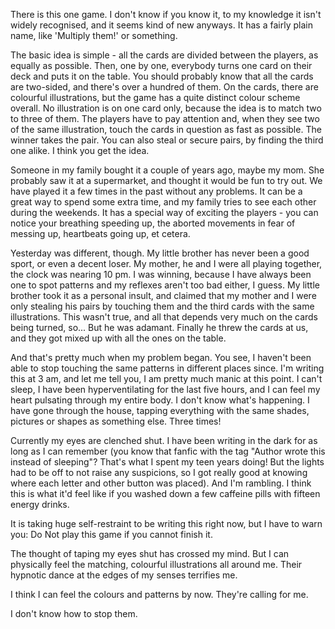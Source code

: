 There is this one game. I don't know if you know it, to my knowledge it isn't widely recognised, and it seems kind of new anyways. It has a fairly plain name, like 'Multiply them!' or something.

The basic idea is simple - all the cards are divided between the players, as equally as possible. Then, one by one, everybody turns one card on their deck and puts it on the table. You should probably know that all the cards are two-sided, and there's over a hundred of them. On the cards, there are colourful illustrations, but the game has a quite distinct colour scheme overall. No illustration is on one card only, because the idea is to match two to three of them. The players have to pay attention and, when they see two of the same illustration, touch the cards in question as fast as possible. The winner takes the pair. You can also steal or secure pairs, by finding the third one alike. I think you get the idea.

Someone in my family bought it a couple of years ago, maybe my mom. She probably saw it at a supermarket, and thought it would be fun to try out. We have played it a few times in the past without any problems. It can be a great way to spend some extra time, and my family tries to see each other during the weekends. It has a special way of exciting the players - you can notice your breathing speeding up, the aborted movements in fear of messing up, heartbeats going up, et cetera. 

Yesterday was different, though. My little brother has never been a good sport, or even a decent loser. My mother, he and I were all playing together, the clock was nearing 10 pm. I was winning, because I have always been one to spot patterns and my reflexes aren't too bad either, I guess. My little brother took it as a personal insult, and claimed that my mother and I were only stealing his pairs by touching them and the third cards with the same illustrations. This wasn't true, and all that depends very much on the cards being turned, so... But he was adamant. Finally he threw the cards at us, and they got mixed up with all the ones on the table.

And that's pretty much when my problem began. You see, I haven't been able to stop touching the same patterns in different places since. I'm writing this at 3 am, and let me tell you, I am pretty much manic at this point. I can't sleep, I have been hyperventilating for the last five hours, and I can feel my heart pulsating through my entire body. I don't know what's happening. I have gone through the house, tapping everything with the same shades, pictures or shapes as something else. Three times!

Currently my eyes are clenched shut. I have been writing in the dark for as long as I can remember (you know that fanfic with the tag "Author wrote this instead of sleeping"? That's what I spent my teen years doing! But the lights had to be off to not raise any suspicions, so I got really good at knowing where each letter and other button was placed). And I'm rambling. I think this is what it'd feel like if you washed down a few caffeine pills with fifteen energy drinks.

It is taking huge self-restraint to be writing this right now, but I have to warn you: Do Not play this game if you cannot finish it. 

The thought of taping my eyes shut has crossed my mind. But I can physically feel the matching, colourful illustrations all around me. Their hypnotic dance at the edges of my senses terrifies me. 

I think I can feel the colours and patterns by now. They're calling for me.

I don't know how to stop them.